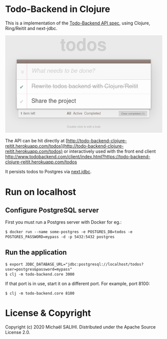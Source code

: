 Todo-Backend in Clojure
====================

This is a implementation of the [Todo-Backend API spec](https://www.todobackend.com/), using Clojure, Ring/Reitit and next-jdbc.

![Todo Backend](https://github.com/PrestanceDesign/todo-backend-clojure-reitit/blob/master/todobackend.png)

The API can be hit directly at [http://todo-backend-clojure-reitit.herokuapp.com/todos](http://todo-backend-clojure-reitit.herokuapp.com/todos) or interactively used with the front end client http://www.todobackend.com/client/index.html?https://todo-backend-clojure-reitit.herokuapp.com/todos

It persists todos to Postgres via [next.jdbc](https://github.com/seancorfield/next-jdbc).

# Run on localhost

## Configure PostgreSQL server
First you must run a Postgres server with Docker for eg.:

```
$ docker run --name some-postgres -e POSTGRES_DB=todos -e POSTGRES_PASSWORD=mypass -d -p 5432:5432 postgres
```

## Run the application

```
$ export JDBC_DATABASE_URL="jdbc:postgresql://localhost/todos?user=postgres&password=mypass"
$ clj -m todo-backend.core 3000
```

If that port is in use, start it on a different port. For example, port 8100:

```
$ clj -m todo-backend.core 8100
```

# License & Copyright

Copyright (c) 2020 Michaël SALIHI.
Distributed under the Apache Source License 2.0.
